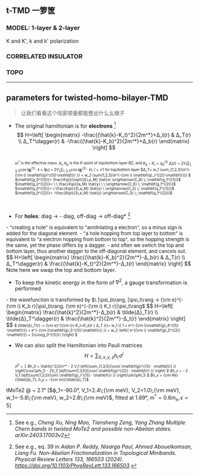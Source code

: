 ## t-TMD 一箩筐

### MODEL: 1-layer & 2-layer
K and K', k and k'
polarization

### CORRELATED INSULATOR

### TOPO



---
## parameters for twisted-homo-bilayer-TMD
> 让我们看看这个哈密顿量都能整出什么幺蛾子



- The original hamiltonian is for **electrons** [^1] 
$$ H=\left[
\begin{matrix}
-\frac{(\hat{k}-K_t)^2}{2m^*}+Δ_t(r) & Δ_T(r) \\
Δ_T^\dagger(r) & -\frac{(\hat{k}-K_b)^2}{2m^*}+Δ_b(r)
\end{matrix}
\right]
$$  
<font size=1> $m^*$ is the effective mass. $K_t,K_b$ is the $K$-point of top/bottom layer BZ, and $K_b-K_t=q_0^{(1)}$ </font>
<font size=1> $Δ_l(r)=
 2V_1 \sum_{1,3,5}{\cos(\mathbf{g}_i^{(1)}·\mathbf{r}+l ϕ_1)}
+2V_2 \sum_{1,3,5}{\cos(\mathbf{g}_i^{(2)}·\mathbf{r})};
\; l=\pm 1$ for top/bottom layer 
$Δ_T=
  w_1 \sum_{1,2,3}{e^{-{\rm i} \mathbf{q}_i^{(1)}·\mathbf{r} }} + 
  w_2 \sum_{1,2,3}{e^{-{\rm i} \mathbf{q}_i^{(2)}·\mathbf{r}}}
  $ </font>
<font size=1>$\mathbf{g_0^{(1)}}=
\frac{4\pi}{\sqrt{3}\,a_M} \hat{x}
\xrightarrow{C_6}                   \;
\mathbf{g_1^{(1)}}$ </font>
<font size=1>$\mathbf{g_0^{(2)}}=   \ \ 
\frac{4\pi}{a_M} \hat{y}            \ \ 
\xrightarrow{C_6}                   \;
\mathbf{g_1^{(2)}}$ </font>
<font size=1>$\mathbf{q_0^{(1)}}=   \ 
\frac{4\pi}{3\,a_M} \hat{y}         \  
\xrightarrow{C_3}                   \; 
\mathbf{q_1^{(1)}}$ </font>
<font size=1>$\mathbf{q_0^{(2)}}=   
-\frac{8\pi}{3\,a_M} \hat{y}         
\xrightarrow{C_3}                   \;
\mathbf{q_1^{(2)}}$ </font>
<br>


- For **holes**: diag → - diag, off-diag → off-diag* [^2]
<font size=2.4>
  - "creating a hole" is equivalent to "annihilating a electron", so a minus sign is added for the diagonal element.
  - "a hole hopping from top layer to bottom" is equivalent to "a electron hopping from bottom to top", so the hopping strength is the same, yet the phase differs by a dagger.
  - and often we switch the top and bottom layer, thus another dagger to the off-diagonal element, and cancels out. </font>  
$$ H=\left[
\begin{matrix}
    \frac{(\hat{k}-K_b)^2}{2m^*}-Δ_b(r) &       Δ_T(r)        \\
            Δ_T^\dagger(r)              & \frac{(\hat{k}-K_t)^2}{2m^*}-Δ_t(r)
\end{matrix}
\right]
$$ Note here we swap the top and bottom layer. 
<br>


- To keep the kinetic energy in the form of $\nabla^2$, a gauge transformation is performed
<font size=2.4>
  - the wavefunction is transformed by <font size=2>$\ |\psi_b\rang, |\psi_t\rang → {\rm e}^{-{\rm i} K_b r}|\psi_b\rang, {\rm e}^{-{\rm i} K_t r}|\psi_t\rang$ </font> </font>
$$ H=\left[
\begin{matrix}
    \frac{\hat{k}^2}{2m^*}-Δ_b(r) &       \tilde{Δ}_T(r)        \\
            \tilde{Δ}_T^\dagger(r)              & \frac{\hat{k}^2}{2m^*}-Δ_t(r)
\end{matrix}
\right] 
$$ <font size=1> $
\tilde{Δ}_T(r) := {\rm e}^{{\rm i}(-K_t+K_b)r } 
Δ_T (r)=
  w_1 ({ 1 + e^{-{\rm i}\mathbf{g}_4^{(1)}·\mathbf{r}} + e^{-{\rm i}\mathbf{g}_5^{(1)}·\mathbf{r}} }) + 
  w_2 \left({ e^{{\rm i} \mathbf{g}_0^{(2)}·\mathbf{r}} + 2\cos(g_0^{(1)}r) }\right)
  $ 
</font><br>

- We can also split the Hamiltonian into Pauli matrices
$$
H = \sum_{0,x,y,z}{h_i \, σ^i}
$$ <font size=1> $σ^0=𝟙$
$h_0 = \hat{k}^2/2m^* - 2 V_1 \left(\sum_{1,3,5}{\cos( \mathbf{g}_i^{(1)} · \mathbf{r} )} \right)\cos(\phi_1) - 2V_2 \left(\sum_{1,3,5}{\cos( \mathbf{g}_i^{(2)} · \mathbf{r} )} \right) $
$h_z = - 2 V_1 \left(\sum_{1,3,5}{\sin( \mathbf{g}_i^{(1)} · \mathbf{r} )} \right)\sin(\phi_1) $ 
$h_x = {\rm Re}{\tilde{Δ}_T}, h_y = -{\rm Im}{\tilde{Δ}_T}$</font>

tMoTe2 @ ~ 2.1°
[$ϕ_1=-90.0°, V_1=2.4\;{\rm meV}, V_2=1.0\;{\rm meV}, w_1=-5.8\;{\rm meV}, w_2=2.8\;{\rm meV}$, fitted at 1.89°, $m^*=0.6m_e, \epsilon=5$]



[^1]: See e.g., *Cheng Xu, Ning Mao, Tiansheng Zeng, Yang Zhang
Multiple Chern bands in twisted MoTe2 and possible non-Abelian states.
arXiv:2403.17003v2*
[^2]: See e.g., eq. 39 in *Aidan P. Reddy, Nisarga Paul, Ahmed Abouelkomsan, Liang Fu. Non-Abelian Fractionalization in Topological Minibands. Physical Review Letters 133, 166503 (2024). https://doi.org/10.1103/PhysRevLett.133.166503.*

